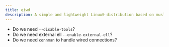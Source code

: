 ```yaml
---
title: eiwd
description: A simple and lightweight Linux® distribution based on musl libc and toybox
---
```


- Do we need `--disable-tools`?
- Do we need external ell `--enable-external-ell`?
- Do we need `connman` to handle wired connections?
